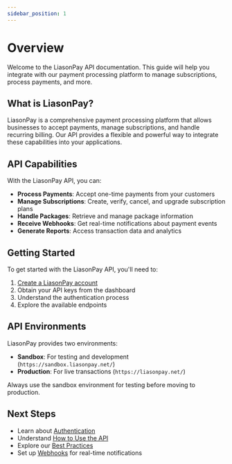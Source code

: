 ```yaml
---
sidebar_position: 1
---
```


# Overview

Welcome to the LiasonPay API documentation. This guide will help you integrate with our payment processing platform to manage subscriptions, process payments, and more.

## What is LiasonPay?

LiasonPay is a comprehensive payment processing platform that allows businesses to accept payments, manage subscriptions, and handle recurring billing. Our API provides a flexible and powerful way to integrate these capabilities into your applications.

## API Capabilities

With the LiasonPay API, you can:

- **Process Payments**: Accept one-time payments from your customers
- **Manage Subscriptions**: Create, verify, cancel, and upgrade subscription plans
- **Handle Packages**: Retrieve and manage package information
- **Receive Webhooks**: Get real-time notifications about payment events
- **Generate Reports**: Access transaction data and analytics

## Getting Started

To get started with the LiasonPay API, you'll need to:

1. [Create a LiasonPay account](https://liasonpay.test)
2. Obtain your API keys from the dashboard
3. Understand the authentication process
4. Explore the available endpoints

## API Environments

LiasonPay provides two environments:

- **Sandbox**: For testing and development (`https://sandbox.liasonpay.net/`)
- **Production**: For live transactions (`https://liasonpay.net/`)

Always use the sandbox environment for testing before moving to production.

## Next Steps

- Learn about [Authentication](./authentication)
- Understand [How to Use the API](./how-to-use)
- Explore our [Best Practices](./best-practices)
- Set up [Webhooks](./webhooks) for real-time notifications
